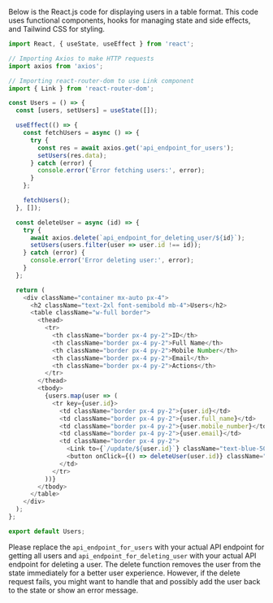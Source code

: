 Below is the React.js code for displaying users in a table format. This code uses functional components, hooks for managing state and side effects, and Tailwind CSS for styling.

```javascript
import React, { useState, useEffect } from 'react';

// Importing Axios to make HTTP requests
import axios from 'axios';

// Importing react-router-dom to use Link component
import { Link } from 'react-router-dom';

const Users = () => {
  const [users, setUsers] = useState([]);

  useEffect(() => {
    const fetchUsers = async () => {
      try {
        const res = await axios.get('api_endpoint_for_users');
        setUsers(res.data);
      } catch (error) {
        console.error('Error fetching users:', error);
      }
    };

    fetchUsers();
  }, []);

  const deleteUser = async (id) => {
    try {
      await axios.delete(`api_endpoint_for_deleting_user/${id}`);
      setUsers(users.filter(user => user.id !== id));
    } catch (error) {
      console.error('Error deleting user:', error);
    }
  };

  return (
    <div className="container mx-auto px-4">
      <h2 className="text-2xl font-semibold mb-4">Users</h2>
      <table className="w-full border">
        <thead>
          <tr>
            <th className="border px-4 py-2">ID</th>
            <th className="border px-4 py-2">Full Name</th>
            <th className="border px-4 py-2">Mobile Number</th>
            <th className="border px-4 py-2">Email</th>
            <th className="border px-4 py-2">Actions</th>
          </tr>
        </thead>
        <tbody>
          {users.map(user => (
            <tr key={user.id}>
              <td className="border px-4 py-2">{user.id}</td>
              <td className="border px-4 py-2">{user.full_name}</td>
              <td className="border px-4 py-2">{user.mobile_number}</td>
              <td className="border px-4 py-2">{user.email}</td>
              <td className="border px-4 py-2">
                <Link to={`/update/${user.id}`} className="text-blue-500">Update</Link>
                <button onClick={() => deleteUser(user.id)} className="text-red-500 ml-4">Delete</button>
              </td>
            </tr>
          ))}
        </tbody>
      </table>
    </div>
  );
};

export default Users;
```

Please replace the `api_endpoint_for_users` with your actual API endpoint for getting all users and `api_endpoint_for_deleting_user` with your actual API endpoint for deleting a user. The delete function removes the user from the state immediately for a better user experience. However, if the delete request fails, you might want to handle that and possibly add the user back to the state or show an error message.